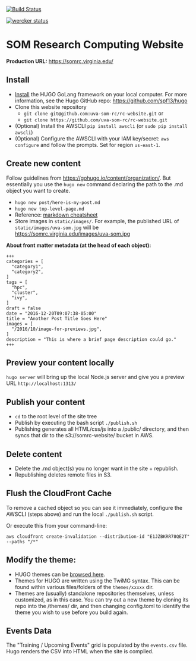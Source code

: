 [![Build Status](https://travis-ci.org/uvasomrc/rc-website.svg?branch=master)](https://travis-ci.org/uvasomrc/rc-website)

[![wercker status](https://app.wercker.com/status/87051bd73f34e20177c0b334d5c060c8/m/master "wercker status")](https://app.wercker.com/project/byKey/87051bd73f34e20177c0b334d5c060c8)

# SOM Research Computing Website

**Production URL:**
https://somrc.virginia.edu/

## Install

* [Install](https://gohugo.io/overview/installing/) the HUGO GoLang framework on your local computer. For more information, see the Hugo GitHub repo: https://github.com/spf13/hugo
* Clone this website repository 
  * `git clone git@github.com:uva-som-rc/rc-website.git` or
  * `git clone https://github.com/uva-som-rc/rc-website.git`
* (Optional) Install the AWSCLI `pip install awscli` (or `sudo pip install awscli`)
* (Optional) Configure the AWSCLI with your IAM key/secret: `aws configure` and follow the prompts. Set for region `us-east-1`.

## Create new content

Follow guidelines from https://gohugo.io/content/organization/. But essentially you use the `hugo new` command declaring the path to the .md object you want to create.
  * `hugo new post/here-is-my-post.md`
  * `hugo new top-level-page.md`
  * Reference: [markdown cheatsheet](https://github.com/adam-p/markdown-here/wiki/Markdown-Cheatsheet)
  * Store images in `static/images/`. For example, the published URL of `static/images/uva-som.jpg` will be https://somrc.virginia.edu/images/uva-som.jpg

**About front matter metadata (at the head of each object):**

    +++
    categories = [
      "category1",
      "category2",
    ]
    tags = [
      "hpc",
      "cluster",
      "ivy",
    ]
    draft = false
    date = "2016-12-20T09:07:38-05:00"
    title = "Another Post Title Goes Here"
    images = [
      "/2016/10/image-for-previews.jpg",
    ]
    description = "This is where a brief page description could go."
    +++

## Preview your content locally
`hugo server` will bring up the local Node.js server and give you a preview URL `http://localhost:1313/`

## Publish your content
* `cd` to the root level of the site tree
* Publish by executing the bash script `./publish.sh`
* Publishing generates all HTML/css/js into a /public/ directory, and then syncs that dir to the s3://somrc-website/ bucket in AWS.

## Delete content
* Delete the .md object(s) you no longer want in the site + republish.
* Republishing deletes remote files in S3.

## Flush the CloudFront Cache

To remove a cached object so you can see it immediately, configure the AWSCLI (steps above) and run the local `./publish.sh` script.

Or execute this from your command-line:

    aws cloudfront create-invalidation --distribution-id "E1JZBKRR78QE2T" --paths "/*"

## Modify the theme:

* HUGO themes can be [browsed here](http://themes.gohugo.io/).
* Themes for HUGO are written using the TwiMG syntax. This can be found within various files/folders of the `themes/xxxxx` dir.
* Themes are (usually) standalone repositories themselves, unless customized, as in this case. You can try out a new theme by cloning its repo into the /themes/ dir, and then changing config.toml to identify the theme you wish to use before you build again.

## Events Data

The "Training / Upcoming Events" grid is populated by the `events.csv` file. Hugo renders the CSV into HTML when the site is compiled.
